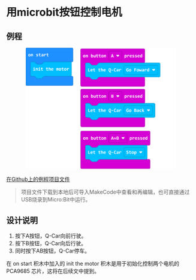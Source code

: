 # 用microbit按钮控制电机

## 例程


<div align=center>
<img src="../assets/Q-Car_Motor_control_module2.png" width="400"/>
</div>

[在Github上的例程项目文件](https://github.com/Wind-stormger/Makecode/blob/master/microbit-Qcar-demo-button_control-1.hex)

> 项目文件下载到本地后可导入MakeCode中查看和再编辑，也可直接通过USB烧录到Micro:Bit中运行。

## 设计说明

1. 按下A按钮，Q-Car向前行驶。
2. 按下B按钮，Q-Car向后行驶。
3. 同时按下AB按钮，Q-Car停车。

在 on start 积木中加入的 init the motor 积木是用于初始化控制两个电机的PCA9685 芯片，这将在后续文中提到。